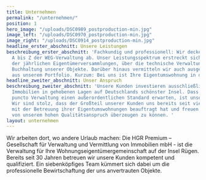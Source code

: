 ```yaml
---
title: Unternehmen
permalink: "/unternehmen/"
position: 1
hero_image: "/uploads/DSC0989_postproduction-min.jpg"
image_left: "/uploads/DSC0970_postproduction-min.jpg"
image_right: "/uploads/DSC0914_postproduction-min.jpg"
headline_erster_abschnitt: Unsere Leistungen
beschreibung_erster_abschnitt: 'Fachkundig und professionell: Wir decken das ganze
  A bis Z der WEG-Verwaltung ab. Unser Leistungsspektrum erstreckt sich von der Organisation
  der jährlichen Eigentümerversammlungen, über die technische Verwaltung bis hin zur
  Buchhaltung unserer Objekte. Darüber hinaus vermitteln wir auch ausgewählte Immobilien
  aus unserem Portfolio. Kurzum: Bei uns ist Ihre Eigentumswohnung in den besten Händen. '
headline_zweiter_abschnitt: Unser Anspruch
beschreibung_zweiter_abschnitt: 'Unsere Kunden investieren ausschließlich in exklusive
  Immobilien in gehobenen Lagen auf Deutschlands schönster Insel. Dass sie auch in
  puncto Verwaltung einen außerordentlichen Standard erwarten, ist unsere größte Motivation.
  Wir sind stolz, dass der Großteil unserer Kunden uns bereits seit vielen Jahren
  mit der Betreuung ihrer Eigentumswohnungen beauftragt hat und freuen uns, auch Sie
  von unserem hohen Qualitätsanspruch überzeugen zu können. '
layout: unternehmen
---
```


Wir arbeiten dort, wo andere Urlaub machen: Die HGR Premium – Gesellschaft für Verwaltung und Vermittlung von Immobilien mbH - ist die Verwaltung für Ihre Wohnungseigentümergemeinschaft auf der Insel Rügen. Bereits seit 30 Jahren betreuen wir unsere Kunden kompetent und qualifiziert. Ein siebenköpfiges Team kümmert sich dabei um die professionelle Bewirtschaftung der uns anvertrauten Objekte.  